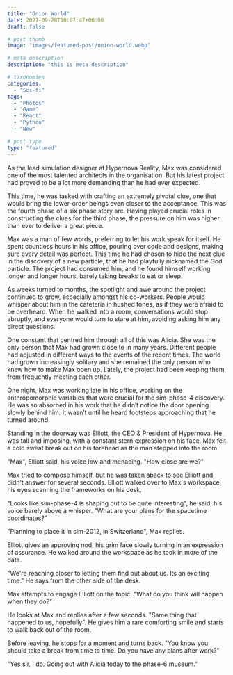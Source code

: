 ```yaml
---
title: "Onion World"
date: 2021-09-28T10:07:47+06:00
draft: false

# post thumb
image: "images/featured-post/onion-world.webp"

# meta description
description: "this is meta description"

# taxonomies
categories:
  - "Sci-fi"
tags:
  - "Photos"
  - "Game"
  - "React"
  - "Python"
  - "New"

# post type
type: "featured"
---
```

As the lead simulation designer at Hypernova Reality, Max was considered one of the most talented architects in the organisation. But his latest project had proved to be a lot more demanding than he had ever expected.

This time, he was tasked with crafting an extremely pivotal clue, one that would bring the lower-order beings even closer to the acceptance. This was the fourth phase of a six phase story arc. Having played crucial roles in constructing the clues for the third phase, the pressure on him was higher than ever to deliver a great piece.

Max was a man of few words, preferring to let his work speak for itself. He spent countless hours in his office, pouring over code and designs, making sure every detail was perfect. This time he had chosen to hide the next clue in the discovery of a new particle, that he had playfully nicknamed the God particle. The project had consumed him, and he found himself working longer and longer hours, barely taking breaks to eat or sleep.

As weeks turned to months, the spotlight and awe around the project continued to grow, especially amongst his co-workers. People would whisper about him in the cafeteria in hushed tones, as if they were afraid to be overheard. When he walked into a room, conversations would stop abruptly, and everyone would turn to stare at him, avoiding asking him any direct questions.

One constant that centred him through all of this was Alicia. She was the only person that Max had grown close to in many years. Different people had adjusted in different ways to the events of the recent times. The world had grown increasingly solitary and she remained the only person who knew how to make Max open up. Lately, the project had been keeping them from frequently meeting each other.

One night, Max was working late in his office, working on the anthropomorphic variables that were crucial for the sim-phase-4 discovery. He was so absorbed in his work that he didn’t notice the door opening slowly behind him. It wasn’t until he heard footsteps approaching that he turned around.

Standing in the doorway was Elliott, the CEO & President of Hypernova. He was tall and imposing, with a constant stern expression on his face. Max felt a cold sweat break out on his forehead as the man stepped into the room.

"Max", Elliott said, his voice low and menacing. "How close are we?"

Max tried to compose himself, but he was taken aback to see Elliott and didn’t answer for several seconds. Elliott walked over to Max's workspace, his eyes scanning the frameworks on his desk.

"Looks like sim-phase-4 is shaping out to be quite interesting", he said, his voice barely above a whisper. "What are your plans for the spacetime coordinates?"

"Planning to place it in sim-2012, in Switzerland", Max replies.

Elliott gives an approving nod, his grim face slowly turning in an expression of assurance. He walked around the workspace as he took in more of the data.

"We're reaching closer to letting them find out about us. Its an exciting time." He says from the other side of the desk.

Max attempts to engage Elliott on the topic. "What do you think will happen when they do?"

He looks at Max and replies after a few seconds. "Same thing that happened to us, hopefully". He gives him a rare comforting smile and starts to walk back out of the room.

Before leaving, he stops for a moment and turns back. "You know you should take a break from time to time. Do you have any plans after work?"

"Yes sir, I do. Going out with Alicia today to the phase-6 museum."




